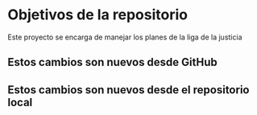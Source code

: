 # Objetivos de la repositorio

Este proyecto se encarga de manejar los planes de la liga de la justicia


## Estos cambios son nuevos desde GitHub
## Estos cambios son nuevos desde el repositorio local
